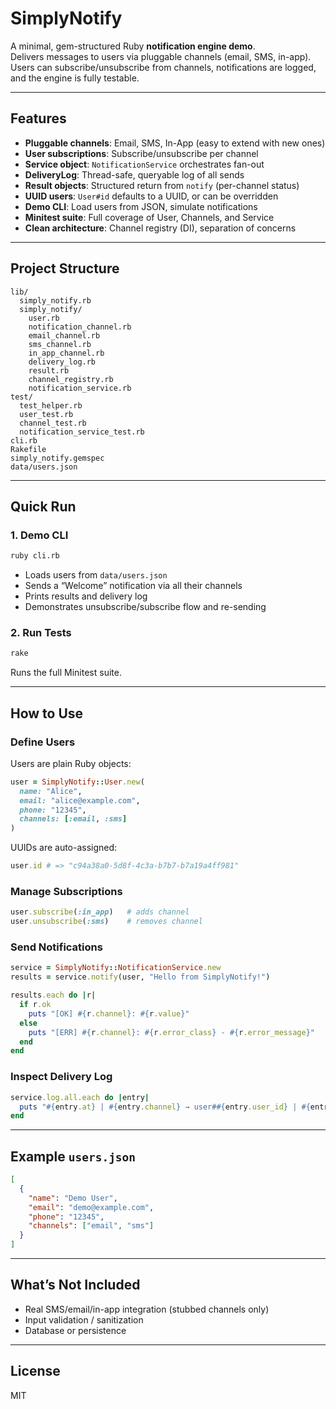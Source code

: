 # SimplyNotify

A minimal, gem-structured Ruby **notification engine demo**.  
Delivers messages to users via pluggable channels (email, SMS, in-app).  
Users can subscribe/unsubscribe from channels, notifications are logged, and the engine is fully testable.

---

## Features

- **Pluggable channels**: Email, SMS, In-App (easy to extend with new ones)
- **User subscriptions**: Subscribe/unsubscribe per channel
- **Service object**: `NotificationService` orchestrates fan-out
- **DeliveryLog**: Thread-safe, queryable log of all sends
- **Result objects**: Structured return from `notify` (per-channel status)
- **UUID users**: `User#id` defaults to a UUID, or can be overridden
- **Demo CLI**: Load users from JSON, simulate notifications
- **Minitest suite**: Full coverage of User, Channels, and Service
- **Clean architecture**: Channel registry (DI), separation of concerns

---

## Project Structure

```
lib/
  simply_notify.rb
  simply_notify/
    user.rb
    notification_channel.rb
    email_channel.rb
    sms_channel.rb
    in_app_channel.rb
    delivery_log.rb
    result.rb
    channel_registry.rb
    notification_service.rb
test/
  test_helper.rb
  user_test.rb
  channel_test.rb
  notification_service_test.rb
cli.rb
Rakefile
simply_notify.gemspec
data/users.json
```

---

## Quick Run

### 1. Demo CLI
```sh
ruby cli.rb
```

- Loads users from `data/users.json`
- Sends a “Welcome” notification via all their channels
- Prints results and delivery log
- Demonstrates unsubscribe/subscribe flow and re-sending

### 2. Run Tests
```sh
rake
```

Runs the full Minitest suite.

---

## How to Use

### Define Users
Users are plain Ruby objects:

```ruby
user = SimplyNotify::User.new(
  name: "Alice",
  email: "alice@example.com",
  phone: "12345",
  channels: [:email, :sms]
)
```

UUIDs are auto-assigned:

```ruby
user.id # => "c94a38a0-5d8f-4c3a-b7b7-b7a19a4ff981"
```

### Manage Subscriptions
```ruby
user.subscribe(:in_app)   # adds channel
user.unsubscribe(:sms)    # removes channel
```

### Send Notifications
```ruby
service = SimplyNotify::NotificationService.new
results = service.notify(user, "Hello from SimplyNotify!")

results.each do |r|
  if r.ok
    puts "[OK] #{r.channel}: #{r.value}"
  else
    puts "[ERR] #{r.channel}: #{r.error_class} - #{r.error_message}"
  end
end
```

### Inspect Delivery Log
```ruby
service.log.all.each do |entry|
  puts "#{entry.at} | #{entry.channel} → user##{entry.user_id} | #{entry.status}"
end
```

---

## Example `users.json`

```json
[
  {
    "name": "Demo User",
    "email": "demo@example.com",
    "phone": "12345",
    "channels": ["email", "sms"]
  }
]
```

---

## What’s Not Included

- Real SMS/email/in-app integration (stubbed channels only)
- Input validation / sanitization
- Database or persistence

---

## License

MIT
